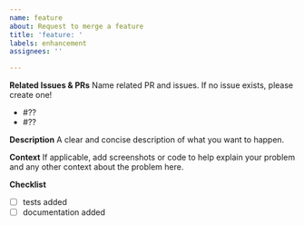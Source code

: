 ```yaml
---
name: feature
about: Request to merge a feature
title: 'feature: '
labels: enhancement
assignees: ''

---
```


**Related Issues & PRs**
Name related PR and issues.
If no issue exists, please create one!
- #??
- #??

**Description**
A clear and concise description of what you want to happen.

**Context**
If applicable, add screenshots or code to help explain your problem and any other context about the problem here.

**Checklist**
- [ ] tests added
- [ ] documentation added 
